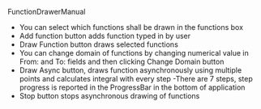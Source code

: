 FunctionDrawerManual
  - You can select which functions shall be drawn in the functions box
  - Add function button adds function typed in by user
  - Draw Function button draws selected functions
  - You can change domain of functions by changing numerical value in From: and To: fields and then clicking Change Domain button
  - Draw Async button, draws function asynchronously using multiple points and calculates integral with every step
  -There are 7 steps, step progress is reported in the ProgressBar in the bottom of application
  - Stop button stops asynchronous drawing of functions
